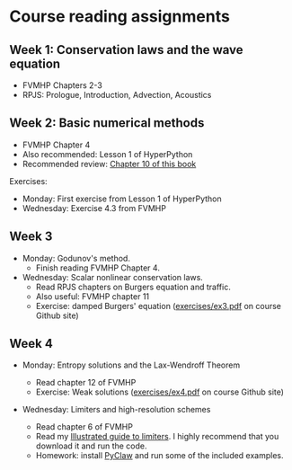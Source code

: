# Course reading assignments

## Week 1: Conservation laws and the wave equation
- FVMHP Chapters 2-3
- RPJS: Prologue, Introduction, Advection, Acoustics


## Week 2: Basic numerical methods
- FVMHP Chapter 4
- Also recommended: Lesson 1 of HyperPython
- Recommended review: [Chapter 10 of this book](https://epubs.siam.org/doi/book/10.1137/1.9780898717839)

Exercises:
 - Monday: First exercise from Lesson 1 of HyperPython
 - Wednesday: Exercise 4.3 from FVMHP

## Week 3

- Monday: Godunov's method.
   - Finish reading FVMHP Chapter 4.
- Wednesday: Scalar nonlinear conservation laws.
   - Read RPJS chapters on Burgers equation and traffic.
   - Also useful: FVMHP chapter 11
   - Exercise: damped Burgers' equation ([exercises/ex3.pdf](https://github.com/ketch/conservation-laws-course-2019/blob/master/Exercises/ex3.pdf) on course Github site)

## Week 4

- Monday: Entropy solutions and the Lax-Wendroff Theorem
    - Read chapter 12 of FVMHP
    - Exercise: Weak solutions ([exercises/ex4.pdf](https://github.com/ketch/conservation-laws-course-2019/blob/master/Exercises/ex4.pdf) on course Github site)

- Wednesday: Limiters and high-resolution schemes
    - Read chapter 6 of FVMHP
    - Read my [Illustrated guide to limiters](https://nbviewer.jupyter.org/gist/ketch/03da681c7966a8ce630f).  I highly recommend that you download it and run the code.
    - Homework: install [PyClaw](http://www.clawpack.org/pyclaw/index.html) and run some of the included examples.
